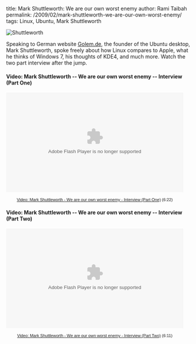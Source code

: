title: Mark Shuttleworth: We are our own worst enemy
author: Rami Taibah 
permalink: /2009/02/mark-shuttleworth-we-are-our-own-worst-enemy/
tags: Linux, Ubuntu, Mark Shuttleworth 

![Shuttleworth]({filename}/images/shuttleworth.jpg)

Speaking to German website [Golem.de](http://video.golem.de/list/mark_shuttleworth_-_we_are_our_own_worst_enemy.html), the founder of the Ubuntu desktop, Mark Shuttleworth, spoke freely about how Linux compares to Apple, what he thinks of Windows 7, his thoughts of KDE4, and much more. Watch the two part interview after the jump.

#### Video: Mark Shuttleworth -- We are our own worst enemy -- Interview (Part One)
<object width="480" height="270"><param name="movie" value="https://video.golem.de/player/videoplayer.swf?id=1875&autoPl=false"></param><param name="allowFullScreen" value="true"></param><param name="AllowScriptAccess" value="always"></param><embed src="https://video.golem.de/player/videoplayer.swf?id=1875&autoPl=false" type="application/x-shockwave-flash" allowfullscreen="true" AllowScriptAccess="always" width="480" height="270"></embed></object><div style="width:480px; text-align:center; font-family:verdana,sans-serif; font-size:0.8em;"><a href="https://video.golem.de/desktop-applikationen/1875/mark-shuttleworth-interview-(part-one).html">Video: Mark Shuttleworth - We are our own worst enemy - Interview (Part One)</a>&nbsp;(6:22)</div>

#### Video: Mark Shuttleworth -- We are our own worst enemy -- Interview (Part Two)

<object width="480" height="270"><param name="movie" value="https://video.golem.de/player/videoplayer.swf?id=1876&autoPl=false"></param><param name="allowFullScreen" value="true"></param><param name="AllowScriptAccess" value="always"></param><embed src="https://video.golem.de/player/videoplayer.swf?id=1876&autoPl=false" type="application/x-shockwave-flash" allowfullscreen="true" AllowScriptAccess="always" width="480" height="270"></embed></object><div style="width:480px; text-align:center; font-family:verdana,sans-serif; font-size:0.8em;"><a href="https://video.golem.de/desktop-applikationen/1876/mark-shuttleworth-interview-(part-two).html">Video: Mark Shuttleworth - We are our own worst enemy - Interview (Part Two)</a>&nbsp;(6:11)</div>
